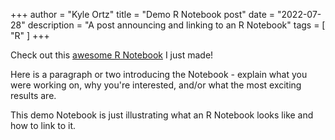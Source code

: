 +++
author = "Kyle Ortz"
title = "Demo R Notebook post"
date = "2022-07-28"
description = "A post announcing and linking to an R Notebook"
tags = [
    "R"
]
+++

Check out this [awesome R Notebook](RNotebook_demo.nb.html) I just made!

Here is a paragraph or two introducing the Notebook - explain what you were working on, why you're interested, and/or what the most exciting results are.

This demo Notebook is just illustrating what an R Notebook looks like and how to link to it.
